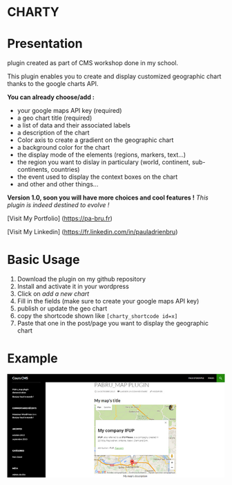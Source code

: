 # CHARTY

Presentation
===========

plugin created as part of CMS workshop done in my school.

This plugin enables you to create and display customized geographic chart thanks to the google charts API.

**You can already choose/add :**
- your google maps API key (required)
- a geo chart title (required)
- a list of data and their associated labels
- a description of the chart
- Color axis to create a gradient on the geographic chart
- a background color for the chart
- the display mode of the elements (regions, markers, text...)
- the region you want to dislay in particulary (world, continent, sub-continents, countries)
- the event used to display the context boxes on the chart
- and other and other things...

**Version 1.0, soon you will have more choices and cool features !**
*This plugin is indeed destined to evolve !*


[Visit My Portfolio] (https://pa-bru.fr)

[Visit My Linkedin] (https://fr.linkedin.com/in/pauladrienbru)

Basic Usage
===========

1. Download the plugin on my github repository
2. Install and activate it in your wordpress
3. Click on *add a new chart*
4. Fill in the fields (make sure to create your google maps API key)
5. publish or update the geo chart
6. copy the shortcode shown like `[charty_shortcode id=x]`
7. Paste that one in the post/page you want to display the geographic chart


Example
===========
![alt tag](screenshot.jpg)
